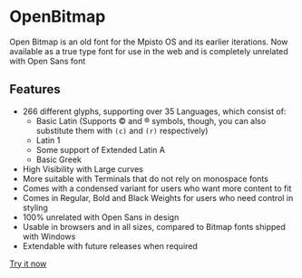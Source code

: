 # OpenBitmap
Open Bitmap is an old font for the Mpisto OS and its earlier iterations. Now available as a true type font for use in the web and is completely unrelated with Open Sans font

## Features
- 266 different glyphs, supporting over 35 Languages, which consist of:
  - Basic Latin (Supports © and ® symbols, though, you can also substitute them with ``(c)`` and ``(r)`` respectively)
  - Latin 1
  - Some support of Extended Latin A
  - Basic Greek
- High Visibility with Large curves
- More suitable with Terminals that do not rely on monospace fonts
- Comes with a condensed variant for users who want more content to fit
- Comes in Regular, Bold and Black Weights for users who need control in styling
- 100% unrelated with Open Sans in design
- Usable in browsers and in all sizes, compared to Bitmap fonts shipped with Windows
- Extendable with future releases when required

[Try it now](https://awikia.github.io/OpenBitmap/Main.html)
